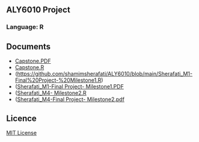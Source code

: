 ## ALY6010 Project
### Language: R

## Documents
- [Capstone.PDF](Capstone-ALY-6010-Sherafati.pdf)
- [Capstone.R](Capstone-ALY-6010-Sherafati.R)
- (https://github.com/shamimsherafati/ALY6010/blob/main/Sherafati_M1-Final%20Project-%20Milestone1.R)
- ([Sherafati_M1-Final Project- Milestone1.PDF](https://github.com/shamimsherafati/ALY6010/blob/main/Sherafati_M1-Final%20Project-%20Milestone1.pdf)
- ([Sherafati_M4- Milestone2.R](https://github.com/shamimsherafati/ALY6010/blob/main/Sherafati_M4-%20Milestone2.R)
- ([Sherafati_M4-Final Project- Milestone2.pdf](https://github.com/shamimsherafati/ALY6010/blob/main/Sherafati_M4-Final%20Project-%20Milestone2.pdf)


## Licence

[MIT License](License.md)
